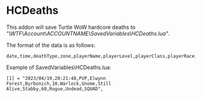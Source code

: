 # HCDeaths
This addon will save Turtle WoW hardcore deaths to *"\WTF\Account\ACCOUNTNAME\SavedVariables\HCDeaths.lua"*.

The format of the data is as follows:

```
date,time,deathType,zone,playerName,playerLevel,playerClass,playerRace,playerGuild,killerName,killerLevel,killerClass,killerRace,killerGuild
```

Example of SavedVariables\HCDeaths.lua:

```
[1] = "2023/04/19,20:21:48,PVP,Elwynn Forest,Byrbonich,10,Warlock,Gnome,Still Alive,Stabby,60,Rogue,Undead,SQUAD",
```
